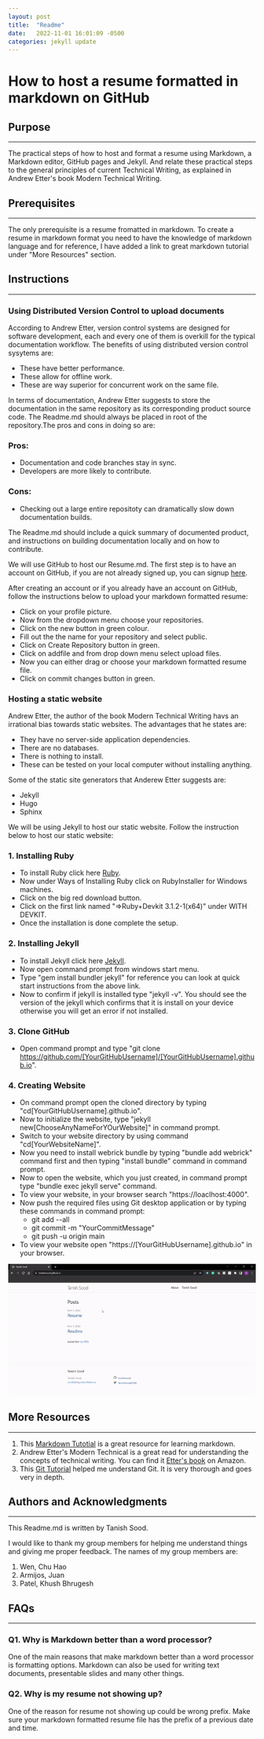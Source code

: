 ```yaml
---
layout: post
title:  "Readme"
date:   2022-11-01 16:01:09 -0500
categories: jekyll update
---
```

# How to host a resume formatted in markdown on GitHub

## Purpose
---
 The practical steps of how to host and format a resume using Markdown, a Markdown editor, GitHub pages and Jekyll. And relate these practical steps to the general principles of current Technical Writing, as explained in Andrew Etter's book Modern Technical Writing.

## Prerequisites
---
The only prerequisite is a resume fromatted in markdown. To create a resume in markdown format you need to have the knowledge of markdown language and for reference, I have added a link to great markdown tutorial under "More Resources" section.

## Instructions
---
### **Using Distributed Version Control to upload documents** 
According to Andrew Etter, version control systems are designed for software development, each and every one of them is overkill for the typical documentation workflow. The benefits of using distributed version control sysytems are:
* These have better performance.
* These allow for offline work.
* These are way superior for concurrent work on the same file.

In terms of documentation, Andrew Etter suggests to store the documentation in the same repository as its corresponding product source code. The Readme.md should always be placed in root of the repository.The pros and cons in doing so are:
### Pros:
* Documentation and code branches stay in sync.
* Developers are more likely to contribute.
### Cons:
* Checking out a large entire repositoty can dramatically slow down documentation builds.

The Readme.md should include a quick summary of documented product, and  instructions on building documentation locally and on how to contribute.

We will use GitHub to host our Resume.md. The first step is to have an account on GitHub, if you are not already signed up, you can signup [here](https://github.com/signup?source=login).

After creating an account or if you already have an account on GitHub, follow the instructions below to upload your markdown formatted resume:
* Click on your profile picture.
* Now from the dropdown menu choose your repositories.
* Click on the new button in green colour.
* Fill out the the name for your repository and select public.
* Click on Create Repository button in green.
* Click on addfile and from drop down menu select upload files.
* Now you can either drag or choose your markdown formatted resume file.
* Click on commit changes button in green.

### **Hosting a static website**
Andrew Etter, the author of the book Modern Technical Writing havs an irrational bias towards static websites. The advantages that he states are:
* They have no server-side application dependencies.
* There are no databases.
* There is nothing to install.
* These can be tested on your local computer without installing anything.

Some of the static site generators that Anderew Etter suggests are:
* Jekyll
* Hugo
* Sphinx

We will be using Jekyll to host our static website. Follow the instruction below to host our static website:
### 1. Installing Ruby
*  To install Ruby click here [Ruby](https://www.ruby-lang.org/en/downloads/).
* Now under Ways of Installing Ruby click on RubyInstaller for Windows machines.
* Click on the big red download button.
* Click on the first link named "=>Ruby+Devkit 3.1.2-1(x64)" under WITH DEVKIT.
* Once the installation is done complete the setup.

### 2. Installing Jekyll
* To install Jekyll click here [Jekyll](https://jekyllrb.com/).
* Now open command prompt from windows start menu.
* Type "gem install bundler jekyll" for reference you can look at quick start instructions from the above link.
* Now to confirm if jekyll is installed type "jekyll -v". You should see the version of the jekyll which confirms that it is install on your device otherwise you will get an error if not installed.

### 3. Clone GitHub
* Open command prompt and type "git clone https://github.com/[YourGitHubUsername]/[YourGitHubUsername].github.io".

### 4. Creating Website
* On command prompt open the cloned directory by typing "cd[YourGitHubUsername].github.io".
* Now to initialize the website, type "jekyll new[ChooseAnyNameForYOurWebsite]" in command prompt.
* Switch to your website directory by using command "cd[YourWebsiteName]".
* Now you need to install webrick bundle by typing "bundle add webrick" command first and then typing "install bundle" command in command prompt.
* Now to open the website, which you just created, in command prompt type "bundle exec jekyll serve" command.
* To view your website, in your browser search "https://loaclhost:4000".
* Now push the required files using Git desktop application or by typing these commands in command prompt:
    * git add --all 
    * git commit -m "YourCommitMessage" 
    * git push -u origin main
*  To view your website open "https://[YourGitHubUsername].github.io" in your browser.

![Resume](./Resume.gif)

## More Resources
-----------------------
1. This [Markdown Tutotial](https://www.markdowntutorial.com/) is a great resource for learning markdown.
2. Andrew Etter's Modern Technical is a great read for understanding the concepts of technical writing. You can find it [Etter's book](https://www.amazon.ca/Modern-Technical-Writing-Introduction-Documentation-ebook/dp/B01A2QL9SS) on Amazon.
3. This [Git Tutorial](https://www.w3schools.com/git/) helped me understand Git. It is very thorough and goes very in depth.

## Authors and Acknowledgments
---
This Readme.md is written by Tanish Sood.

I would like to thank my group members for helping me understand things and giving me proper feedback.
The names of my group members are:
1. Wen, Chu Hao
2. Armijos, Juan
3. Patel, Khush Bhrugesh

## FAQs
---
### Q1. Why is Markdown better than a word processor?
One of the main reasons that make markdown better than a word processor is formatting options. Markdown can also be used for writing text documents, presentable slides and many other things.

### Q2. Why is my resume not showing up?
One of the reason for resume not showing up could be wrong prefix. Make sure your markdown formatted resume file has the prefix of a previous date and time.

